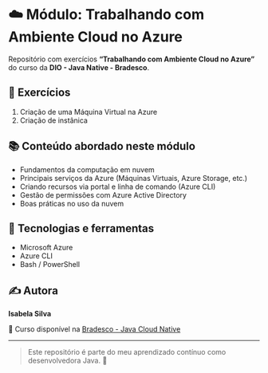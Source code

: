 # ☁️ Módulo: Trabalhando com Ambiente Cloud no Azure

Repositório com exercícios **“Trabalhando com Ambiente Cloud no Azure”** do curso da **DIO - Java Native - Bradesco**.

## 📌 Exercícios 
1. Criação de uma Máquina Virtual na Azure
2. Criação de instânica 

## 📚 Conteúdo abordado neste módulo 
- Fundamentos da computação em nuvem
- Principais serviços da Azure (Máquinas Virtuais, Azure Storage, etc.)
- Criando recursos via portal e linha de comando (Azure CLI)
- Gestão de permissões com Azure Active Directory
- Boas práticas no uso da nuvem

## 🔧 Tecnologias e ferramentas
- Microsoft Azure
- Azure CLI
- Bash / PowerShell

## ✍️ Autora
**Isabela Silva**

📎 Curso disponível na [Bradesco - Java Cloud Native]([https://www.dio.me/](https://web.dio.me/track/5edf0557-6c91-4aff-86fe-fcd7cb4c4914))

---

> Este repositório é parte do meu aprendizado contínuo como desenvolvedora Java. 🚀
